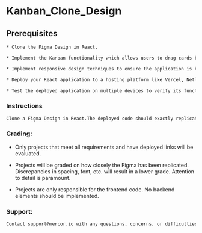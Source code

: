 # Kanban_Clone_Design

## Prerequisites
```sh
* Clone the Figma Design in React. 

* Implement the Kanban functionality which allows users to drag cards between columns. For example, a user might drag the “Research” card from the “To Do” column to the top of the “On Progress” column. 

* Implement responsive design techniques to ensure the application is beautiful and performant on mobile devices. 

* Deploy your React application to a hosting platform like Vercel, Netlify, or GitHub pages. 

* Test the deployed application on multiple devices to verify its functionality and responsiveness.
```
### Instructions

```sh
Clone a Figma Design in React.The deployed code should exactly replicate the original Figma design, including fonts, icons, colors, structure, layout, and spacing.  
```
### Grading:

* Only projects that meet all requirements and have deployed links will be evaluated. 

* Projects will be graded on how closely the Figma has been replicated. Discrepancies in spacing, font, etc. will result in a lower grade. Attention to detail is paramount. 

* Projects are only responsible for the frontend code. No backend elements should be implemented. 

### Support: 
```sh
Contact support@mercor.io with any questions, concerns, or difficulties.
```

